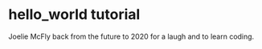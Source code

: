 # hello_world tutorial

Joelie McFly back from the future to 2020 for a laugh and to learn coding. 
